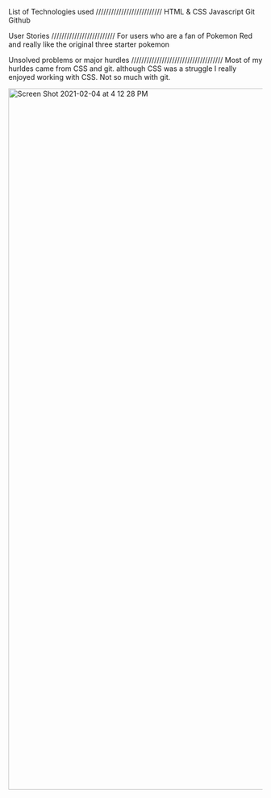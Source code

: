 List of Technologies used
//////////////////////////
HTML & CSS
Javascript
Git
Github

User Stories
/////////////////////////
For users who are a fan of Pokemon Red and really like the original three starter pokemon

Unsolved problems or major hurdles
////////////////////////////////////
Most of my hurldes came from CSS and git. although CSS was a struggle I really enjoyed working with CSS. Not so much with git.

<img width="1392" alt="Screen Shot 2021-02-04 at 4 12 28 PM" src="https://user-images.githubusercontent.com/46904236/106984753-06291400-671d-11eb-8ea5-6589d05e4b1b.png">
